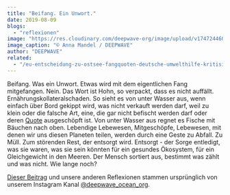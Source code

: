 ```yaml
---
title: "Beifang. Ein Unwort."
date: 2019-08-09
blogs: 
  - "reflexionen"
image: "https://res.cloudinary.com/deepwave-org/image/upload/v1747244609/deepwave.org/Screenshot-2023-12-04-174554.png"
image_caption: "© Anna Mandel / DEEPWAVE"
author: "DEEPWAVE"
related: 
  - "/eu-entscheidung-zu-ostsee-fangquoten-deutsche-umwelthilfe-kritisiert-beschluesse-als-unzureichend/"
---
```


Beifang. Was ein Unwort. Etwas wird mit dem eigentlichen Fang mitgefangen. Nein. Das Wort ist Hohn, so verpackt, dass es nicht auffällt. Ernährungskollateralschaden. So sieht es von unter Wasser aus, wenn einfach über Bord gekippt wird, was nicht verkauft werden darf, weil zu klein oder die falsche Art, eine, die gar nicht befischt werden darf oder deren [Quote](https://www.deepwave.org/eu-entscheidung-zu-ostsee-fangquoten-deutsche-umwelthilfe-kritisiert-beschluesse-als-unzureichend/) ausgeschöpft ist. Von unter Wasser aus regnet es Fische mit Bäuchen nach oben. Lebendige Lebewesen, Mitgeschöpfe, Lebewesen, mit denen wir uns diesen Planeten teilen, werden durch eine Geste zu Abfall. Zu Müll. Zum störenden Rest, der entsorgt wird. Entsorgt - der Sorge entledigt, was sie waren, was sie sein könnten für ein gesundes Ökosystem, für ein Gleichgewicht in den Meeren. Der Mensch sortiert aus, bestimmt was zählt und was nicht. Wie lange noch?

[Dieser Beitrag](https://www.instagram.com/p/B09K6AkHy7p/) und unsere anderen Reflexionen stammen ursprünglich von unserem Instagram Kanal [@deepwave\_ocean\_org](https://www.instagram.com/deepwave_ocean_org/).
